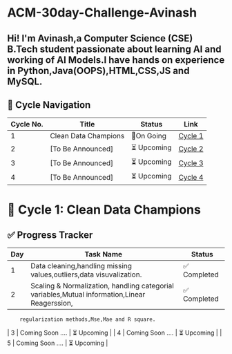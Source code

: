 # ACM-30day-Challenge-Avinash
Hi! I'm Avinash,a Computer Science (CSE) B.Tech student passionate about learning AI and working of AI Models.I have hands on experience in Python,Java(OOPS),HTML,CSS,JS and MySQL. 
---

## 📘 Cycle Navigation

| Cycle No. | Title                    | Status       | Link                                                |
|-----------|--------------------------|--------------|-----------------------------------------------------|
| 1         | Clean Data Champions     | 🔄On Going   | [Cycle 1](./Cycle_1_Clean_Data_Champions/)          |
| 2         | [To Be Announced]        | ⏳ Upcoming  | [Cycle 2](./Cycle_2_[Coming_Soo/)                   |
| 3         | [To Be Announced]        | ⏳ Upcoming  | [Cycle 3](./Cycle_3_[Coming_Soon]/)                 |
| 4         | [To Be Announced]        | ⏳ Upcoming  | [Cycle 4](./Cycle_4_[Coming_Soon]/)                 |


# 🧹 Cycle 1: Clean Data Champions

## ✅ Progress Tracker

| Day | Task Name                                                                                    | Status       |
|-----|----------------------------------------------------------------------------------------------|--------------|
| 1   | Data cleaning,handling missing values,outliers,data visuvalization.                          | ✅ Completed |
| 2   | Scaling & Normalization, handling categorial variables,Mutual information,Linear Reagerssion,| ✅ Completed |
        regularization methods,Mse,Mae and R square.                                                
| 3   | Coming Soon ....                                                                             | ⏳ Upcoming  |
| 4   | Coming Soon ....                                                                             | ⏳ Upcoming  |
| 5   | Coming Soon ....                                                                             | ⏳ Upcoming  |


